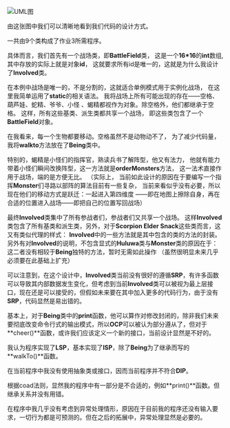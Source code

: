 ![UML图](https://raw.githubusercontent.com/Price1999a/java-2019-homeworks/master/3-OOPAdvanced/%E6%B2%88%E5%A4%A9%E7%90%AA-171860522/srcForMD/UMLhw3.png)

由这张图中我们可以清晰地看到我们代码的设计方式。

一共由9个类构成了作业3所需程序。

具体而言，我们首先有一个战场类，即**BattleField**类，
这是一个**16*16**的**int**数组,其中存放的实际上就是对象**id**，
这就要求所有id是唯一的，这就是为什么我设计了**Involved**类。

在本例中战场是唯一的，不是分割的，这就适合单例模式用于实例化战场，
在这里我简单运用了**static**的相关语法。
我将战场上所有可能出现的存在——空格、葫芦娃、蛇精、爷爷、小怪
、蝎精都视作为对象。除空格外，他们都继承于空格。
这样，所有这些基类、派生类都共享一个战场，
即这些类包含了一个**BattleField**对象。

在我看来，每一个生物都要移动。空格虽然不是动物动不了，
为了减少代码量，我将**walkto**方法放在了**Being**类中。

特别的，蝎精是小怪们的指挥官，熟读兵书了解阵型，他又有法力，
他就有能力带着小怪们瞬间改换阵型，这一方法就是**orderMonsters**方法，
这一法术直接作用于战场，端的是方便无比。
（实际上，
当前如此设计的原因在于要编写一个指挥**Monster**们寻路以部阵的算法目前有一些复杂，
当前来看似乎没有必要，所以现在他们的移动方式是跃迁：一起进入第四维度
——即在地图上擦除自身，再在合适的位置进入战场——即把自己的位置写回战场）

最终**Involved**类集中了所有参战者们，参战者们又共享一个战场。
这样**Involved**类包含了所有基类和派生类，另外，对于**Scorpion 
Elder Snack**这些类而言，这又有类似代理的样式：
**Involved**中的一些方法就是其中包含的类的方法的封装。
另外有对**Involved**的说明，不包含显式的**Huluwa**类与**Monster**类的原因在于：
这二者没有相较于**Being**独特的方法，暂时无需如此操作
（虽然很明显未来几乎必须要在此基础上扩充）

可以注意到，在这个设计中，**Involved**类当前没有很好的遵循**SRP**，有许多函数可以导致其内部数据发生变化，但考虑到当前**Involved**类可以被视为最上层接口，现在还是可以接受的，但假如未来要在其中加入更多的代码行为，由于没有**SRP**，代码显然是易出错的。

基本上，对于**Being**类中的**print**函数，他可以算作对修改封闭的，除非我们未来要彻底改变命令行式的输出模式，所以**OCP**可以被认为部分遵从了，但对于**cheer()**函数，或许我们应该定义一个新的接口，当前设计显然是不好的。

我认为程序实现了**LSP**，基本实现了**ISP**，除了**Being**为了继承而写的**walkTo()**函数。

在当前程序中我没有使用抽象类或接口，因而当前程序并不符合**DIP**。

根据coad法则，显然我的程序中有一部分是不合适的，例如**print()**函数。但继承关系并没有用错。

在程序中我几乎没有考虑到异常处理情形，原因在于目前我的程序还没有输入要求，一切行为都是可预测的。但在之后的拓展中，异常处理显然是必要的。
